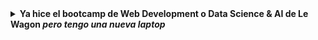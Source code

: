 <details>
    <summary>
        <strong>Ya hice el bootcamp de Web Development o Data Science & AI de Le Wagon <em>pero tengo una nueva laptop</em></strong>
    </summary>

Esto significa que ya has hecho el fork del repositorio GitHub lewagon/dotfiles pero tal vez la configuración para el nuevo bootcamp de Data Science & AI no estaba lista en ese momento.Actualicémoslo. **Pide a un TA que te acompañe en los siguientes pasos.**

Es hora de clonarlo el repositorio en tu laptop:

```bash
mkdir -p ~/code/$GITHUB_USERNAME && cd $_
gh repo clone lewagon/dotfiles
```
